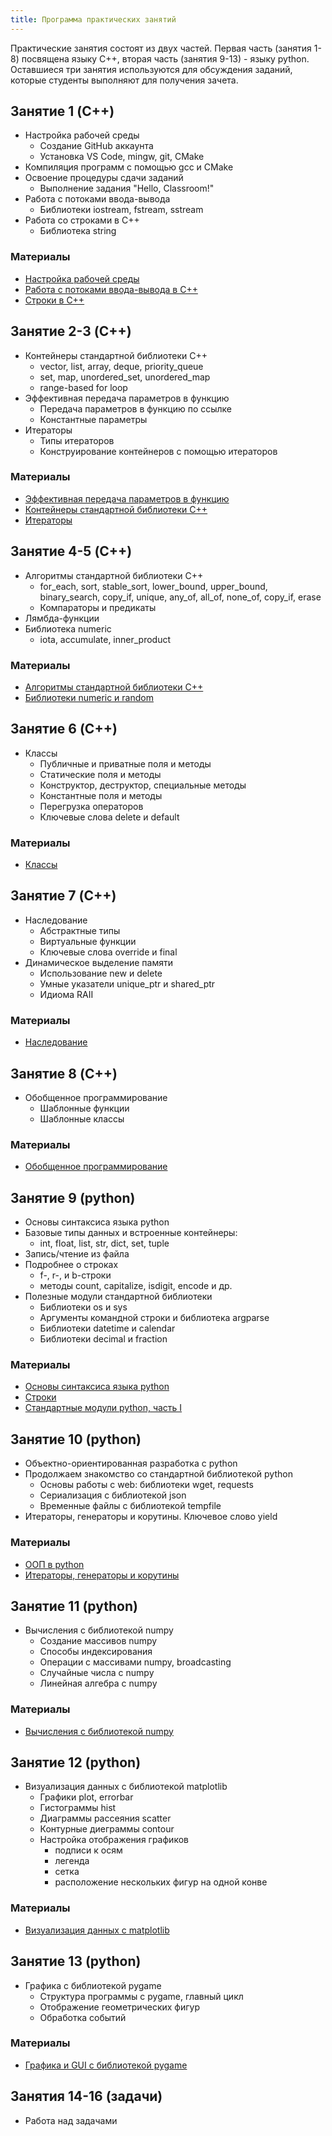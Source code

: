 ```yaml
---
title: Программа практических занятий
---
```


Практические занятия состоят из двух частей. Первая часть (занятия 1-8) посвящена языку C++, вторая часть (занятия 9-13) - языку python. Оставшиеся три занятия используются для обсуждения заданий, которые студенты выполняют для получения зачета.

## Занятие 1 (C++)

* Настройка рабочей среды
  * Создание GitHub аккаунта
  * Установка VS Code, mingw, git, CMake
* Компиляция программ с помощью gcc и CMake
* Освоение процедуры сдачи заданий
  * Выполнение задания "Hello, Classroom!"
* Работа с потоками ввода-вывода
  * Библиотеки iostream, fstream, sstream
* Работа со строками в C++
  * Библиотека string

### Материалы

* [Настройка рабочей среды](textbook/env/index)
* [Работа с потоками ввода-вывода в C++](textbook/cpp/io)
* [Строки в C++](textbook/cpp/string)

## Занятие 2-3 (C++)

* Контейнеры стандартной библиотеки C++
  * vector, list, array, deque, priority_queue
  * set, map, unordered_set, unordered_map
  * range-based for loop
* Эффективная передача параметров в функцию
  * Передача параметров в функцию по ссылке
  * Константные параметры
* Итераторы
  * Типы итераторов
  * Конструирование контейнеров с помощью итераторов

### Материалы

* [Эффективная передача параметров в функцию](textbook/cpp/function-parameters)
* [Контейнеры стандартной библиотеки C++](textbook/cpp/containers)
* [Итераторы](textbook/cpp/iterators)

## Занятие 4-5 (C++)

* Алгоритмы стандартной библиотеки C++
  * for_each, sort, stable_sort, lower_bound, upper_bound, binary_search, copy_if, unique, any_of, all_of, none_of, copy_if, erase
  * Компараторы и предикаты
* Лямбда-функции
* Библиотека numeric
  * iota, accumulate, inner_product

### Материалы

* [Алгоритмы стандартной библиотеки C++](textbook/cpp/algorithms)
* [Библиотеки numeric и random](textbook/cpp/numeric)

## Занятие 6 (C++)

* Классы
  * Публичные и приватные поля и методы
  * Статические поля и методы
  * Конструктор, деструктор, специальные методы
  * Константные поля и методы
  * Перегрузка операторов
  * Ключевые слова delete и default

### Материалы

* [Классы](textbook/cpp/classes)

## Занятие 7 (C++)

* Наследование
  * Абстрактные типы
  * Виртуальные функции
  * Ключевые слова override и final
* Динамическое выделение памяти
  * Использование new и delete
  * Умные указатели unique_ptr и shared_ptr
  * Идиома RAII

### Материалы

* [Наследование](textbook/cpp/inheritance)

## Занятие 8 (C++)

* Обобщенное программирование
  * Шаблонные функции
  * Шаблонные классы

### Материалы

* [Обобщенное программирование](textbook/cpp/templates)

## Занятие 9 (python)

* Основы синтаксиса языка python
* Базовые типы данных и встроенные контейнеры:
  * int, float, list, str, dict, set, tuple
* Запись/чтение из файла
* Подробнее о строках
  * f-, r-, и b-строки
  * методы count, capitalize, isdigit, encode и др.
* Полезные модули стандартной библиотеки
  * Библиотеки os и sys
  * Аргументы командной строки и библиотека argparse
  * Библиотеки datetime и calendar
  * Библиотеки decimal и fraction

### Материалы

* [Основы синтаксиса языка python](textbook/python/basics)
* [Строки](textbook/python/str)
* [Стандартные модули python, часть I](textbook/python/st-library)

## Занятие 10 (python)

* Объектно-ориентированная разработка с python
* Продолжаем знакомство со стандартной библиотекой python
  * Основы работы с web: библиотеки wget, requests
  * Сериализация с библиотекой json
  * Временные файлы с библиотекой tempfile
* Итераторы, генераторы и корутины. Ключевое слово yield

### Материалы

* [ООП в python](textbook/python/oop)
* [Итераторы, генераторы и корутины](textbook/python/generators)

## Занятие 11 (python)

* Вычисления с библиотекой numpy
  * Создание массивов numpy
  * Способы индексирования
  * Операции с массивами numpy, broadcasting
  * Случайные числа с numpy
  * Линейная алгебра с numpy

### Материалы

* [Вычисления с библиотекой numpy](textbook/python/numpy)

## Занятие 12 (python)

* Визуализация данных с библиотекой matplotlib
  * Графики plot, errorbar
  * Гистограммы hist
  * Диаграммы рассеяния scatter
  * Контурные диеграммы contour
  * Настройка отображения графиков
    * подписи к осям
    * легенда
    * сетка
    * расположение нескольких фигур на одной конве

### Материалы

* [Визуализация данных с matplotlib](textbook/python/plotting)

## Занятие 13 (python)

* Графика с библиотекой pygame
  * Структура программы с pygame, главный цикл
  * Отображение геометрических фигур
  * Обработка событий

### Материалы

* [Графика и GUI с библиотекой pygame](textbook/python/graphics)

## Занятия 14-16 (задачи)

* Работа над задачами
